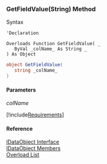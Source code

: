 ﻿### GetFieldValue(String) Method

Syntax

```vbnet
'Declaration

Overloads Function GetFieldValue( _
   ByVal _colName_ As String _
) As Object
```

```csharp
object GetFieldValue( 
   string _colName_
)
```

#### Parameters

_colName_

[!include[Requirements](../partials/requirements.md)]

#### Reference

[IDataObject Interface](fcSDK~FChoice.Foundation.DataObjects.IDataObject.md)  
[IDataObject Members](fcSDK~FChoice.Foundation.DataObjects.IDataObject_members.md)  
[Overload List](fcSDK~FChoice.Foundation.DataObjects.IDataObject~GetFieldValue.md)